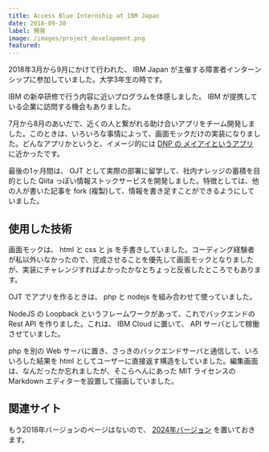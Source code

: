 ```yaml
---
title: Access Blue Internship at IBM Japan
date: 2018-09-30
label: 開発
image: /images/project_development.png
featured:
---
```


2018年3月から9月にかけて行われた、 IBM Japan が主催する障害者インターンシップに参加していました。大学3年生の時です。

IBM の新卒研修で行う内容に近いプログラムを体感しました。 IBM が提携している企業に訪問する機会もありました。

7月から8月のあいだで、近くの人と繋がれる助け合いアプリをチーム開発しました。このときは、いろいろな事情によって、画面モックだけの実装になりました。どんなアプリかというと、イメージ的には [DNP の メイアイというアプリ](https://mayii.jp/) に近かったです。

最後の1ヶ月間は、 OJT として実際の部署に留学して、社内ナレッジの蓄積を目的とした Qiita っぽい情報ストックサービスを開発しました。特徴としては、他の人が書いた記事を fork (複製)して、情報を書き足すことができるようにしていました。

## 使用した技術

画面モックは、 html と css と js を手書きしていました。コーディング経験者が私以外いなかったので、完成させることを優先して画面モックとなりましたが、実装にチャレンジすればよかったかなとちょっと反省したところでもあります。

OJT でアプリを作るときは、 php と nodejs を組み合わせて使っていました。

NodeJS の Loopback というフレームワークがあって、これでバックエンドの Rest API を作りました。これは、 IBM Cloud に置いて、 API サーバとして稼働させていました。

php を別の Web サーバに置き、さっきのバックエンドサーバと通信して、いろいろした結果を html としてユーザーに直接返す構造をしていました。編集画面は、なんだったか忘れましたが、そこらへんにあった MIT ライセンスの Markdown エディターを設置して描画していました。

## 関連サイト

もう2018年バージョンのページはないので、 [2024年バージョン](https://www.ibm.com/downloads/cas/ODQLEXEM) を置いておきます。
